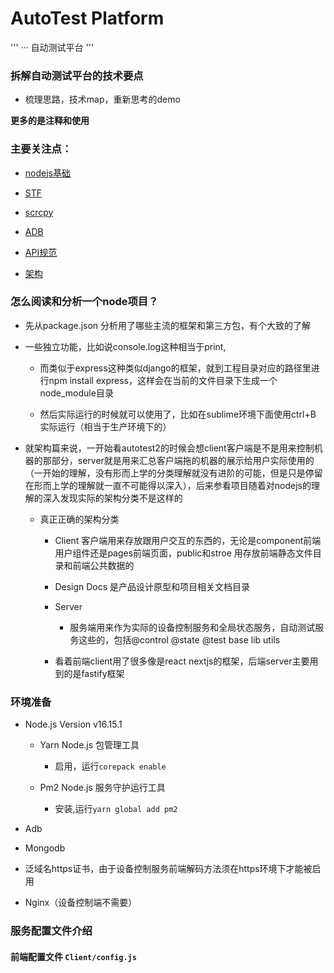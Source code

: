 # AutoTest Platform

'''
··· 自动测试平台
'''

### 拆解自动测试平台的技术要点

- 梳理思路，技术map，重新思考的demo

**更多的是注释和使用**


### 主要关注点：

- [nodejs基础](../nodejs/README.md)

- [STF](Docs/STF.md)

- [scrcpy](Docs/scrcpy.md)

- [ADB](Docs/ADB.md)

- [API规范](Docs/API规范.md)

- [架构](Docs/架构.md)



### 怎么阅读和分析一个node项目？

- 先从package.json 分析用了哪些主流的框架和第三方包，有个大致的了解

- 一些独立功能，比如说console.log这种相当于print,

	- 而类似于express这种类似django的框架，就到工程目录对应的路径里进行npm install express，这样会在当前的文件目录下生成一个node_module目录

	- 然后实际运行的时候就可以使用了，比如在sublime环境下面使用ctrl+B 实际运行（相当于生产环境下的）

- 就架构篇来说，一开始看autotest2的时候会想client客户端是不是用来控制机器的那部分，server就是用来汇总客户端拖的机器的展示给用户实际使用的（一开始的理解，没有形而上学的分类理解就没有进阶的可能，但是只是停留在形而上学的理解就一直不可能得以深入），后来参看项目随着对nodejs的理解的深入发现实际的架构分类不是这样的

	- 真正正确的架构分类

		- Client 客户端用来存放跟用户交互的东西的，无论是component前端用户组件还是pages前端页面，public和stroe 用存放前端静态文件目录和前端公共数据的

		- Design Docs 是产品设计原型和项目相关文档目录

		- Server

			- 服务端用来作为实际的设备控制服务和全局状态服务，自动测试服务这些的，包括@control @state @test base lib utils

		- 看着前端client用了很多像是react nextjs的框架，后端server主要用到的是fastify框架

### 环境准备

- Node.js Version v16.15.1

	- Yarn Node.js 包管理工具

		- 启用，运行`corepack enable`

	- Pm2 Node.js 服务守护运行工具

		- 安装,运行`yarn global add pm2`

- Adb

- Mongodb

- 泛域名https证书，由于设备控制服务前端解码方法须在https环境下才能被启用

- Nginx（设备控制端不需要）


### 服务配置文件介绍

#### 前端配置文件 `Client/config.js`


